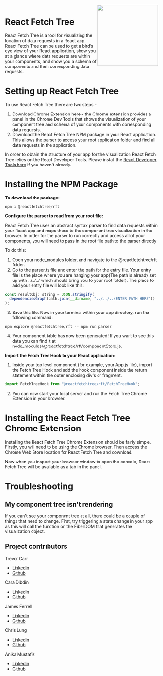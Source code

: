 <img align='right' img src='./FetchTreeChromeExt/src/assets/Logo.png' width='200' height='200' />

# React Fetch Tree

React Fetch Tree is a tool for visualizing the location of data requests in a React app. React Fetch Tree can be used to get a bird’s eye view of your React application, show you at a glance where data requests are within your components, and show you a schema of components and their corresponding data requests.

# Setting up React Fetch Tree

To use React Fetch Tree there are two steps -

1. Download Chrome Extension here - the Chrome extension provides a panel in the Chrome Dev Tools that shows the visualization of your component tree and schema of your components with corresponding data requests.
2. Download the React Fetch Tree NPM package in your React application. This allows the parser to access your root application folder and find all data requests in the application.

In order to obtain the structure of your app for the visualization React Fetch Tree relies on the React Developer Tools. Please install the [React Developer Tools here](https://chrome.google.com/webstore/detail/react-developer-tools/fmkadmapgofadopljbjfkapdkoienihi?hl=en) if you haven't already.

# Installing the NPM Package

**To download the package:**

```javascript
npm i @reactfetchtree/rft
```

**Configure the parser to read from your root file:**

React Fetch Tree uses an abstract syntax parser to find data requests within your React app and maps these to the component tree visualization in the browser. In order for the parser to run correctly and access all of your components, you will need to pass in the root file path to the parser directly

To do this:

1. Open your node_modules folder, and navigate to the @reactfetchtree/rft folder.
2. Go to the parser.ts file and enter the path for the entry file. Your entry file is the place where you are hanging your app(The path is already set up with ../../../ which should bring you to your root folder).
   The place to add your entry file will look like this:

```javascript
const resultObj: string = JSON.stringify(
  dependenciesGraph(path.join(__dirname, "../../../ENTER PATH HERE"))
);
```

3. Save this file. Now in your terminal within your app directory, run the following command:

```javascript
npm explore @reactfetchtree/rft -- npm run parser
```

4. Your component table has now been generated! If you want to see this data you can find it at node_modules/@reactfetchtree/rft/componentStore.js.

**Import the Fetch Tree Hook to your React application:**

1. Inside your top level component (for example, your App.js file), import the Fetch Tree Hook and add the hook component inside the return statement within the outer enclosing div's or fragment.

```javascript
import FetchTreeHook from "@reactfetchtree/rft/FetchTreeHook";
```

2. You can now start your local server and run the Fetch Tree Chrome Extension in your browser.

# Installing the React Fetch Tree Chrome Extension

Installing the React Fetch Tree Chrome Extension should be fairly simple. Firstly, you will need to be using the Chrome browser. Then access the Chrome Web Store location for React Fetch Tree and download.

Now when you inspect your browser window to open the console, React Fetch Tree will be available as a tab in the panel.

# Troubleshooting

## My component tree isn't rendering

If you can't see your component tree at all, there could be a couple of things that need to change. First, try triggering a state change in your app as this will call the function on the FiberDOM that generates the visualization object.

## Project contributors

Trevor Carr 
  - [Linkedin](https://www.linkedin.com/in/carr-trevor/)
  - [Github](https://github.com/trevcarr95)

Cara Dibdin
  - [Linkedin](https://www.linkedin.com/in/cara-dibdin/)
  - [Github](https://github.com/caradubdub)

James Ferrell
  - [Linkedin](https://www.linkedin.com/in/james-d-ferrell/)
  - [Github](https://github.com/jdferrell009)

Chris Lung
  - [Linkedin](https://www.linkedin.com/in/chris-lung-cpa-5b69b2ba/)
  - [Github](https://github.com/chrisl-13)

Anika Mustafiz
  - [Linkedin](https://www.linkedin.com/in/anikamustafiz-lillies/)
  - [Github](https://github.com/amustafiz)
